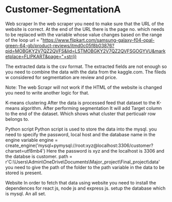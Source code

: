 # Customer-SegmentationA

Web scraper
In the web scraper you need to make sure that the URL of the website is correct.
At the end of the URL there is the page no. which needs to be replaced with the variable whose value changes based on the range of the loop
url = "https://www.flipkart.com/samsung-galaxy-f04-opal-green-64-gb/product-reviews/itmd0c05f8b03876?pid=MOBGKY2V7QZ2QVFS&lid=LSTMOBGKY2V7QZ2QVFSGOGYVU&marketplace=FLIPKART&page="+str(i)

The extracted data is the csv format. The extracted fields are not enough so you need to combine the data with the data from the kaggle.com. The fileds w considered for segmentation are review and price.

Note: The web Scrapr will not work if the HTML of the website is changed you need to write another logic for that.


K-means clustering 
After the data is processed feed that dataset to the K-means algorithm.
After performing segmentation It will add Target column to the end of the dataset. Which shows what cluster that perticualr row belongs to.

Python script 
Python script is used to store the data into the mysql.
you need to specify the password, local host and the database name in the engine variable
engine = create_engine('mysql+pymysql://root:xyz@localhost:3306/customer?charset=utf8mb4')
Here the password is xyz and the localhost is 3306 and the databse is customer.
path = r'C:\Users\Admin\OneDrive\Documents\Major_project\Final_project\data'
you need to give the path of the folder to the path variable in the data to be stored is present.

Website
In order to fetch that data using website you need to install the dependences for react js, node js and express js.
setup the database which is mysql.
An all set.

